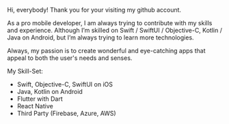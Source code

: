 Hi, everybody! Thank you for your visiting my github account.

As a pro mobile developer, I am always trying to contribute with my skills and experience. 
Although I’m skilled on Swift / SwiftUI / Objective-C, Kotlin / Java on Android, but I’m always trying to learn more technologies.

Always, my passion is to create wonderful and eye-catching apps that appeal to both the user's needs and senses. 

My Skill-Set:

 * Swift, Objective-C, SwiftUI on iOS
 * Java, Kotlin on Android
 * Flutter with Dart
 * React Native
 * Third Party (Firebase, Azure, AWS)
